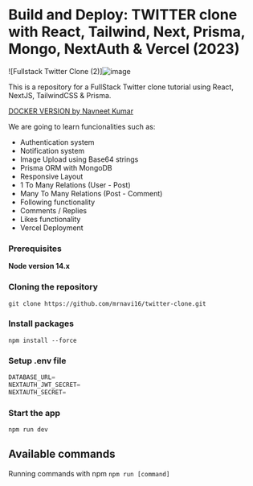 # Build and Deploy: TWITTER clone with React, Tailwind, Next, Prisma, Mongo, NextAuth & Vercel (2023)

![Fullstack Twitter Clone (2)]![image](https://github.com/mrnavi16/twitter-clone/assets/85820764/5739869e-fa49-48a7-8d18-3b975a64c41b)



This is a repository for a FullStack Twitter clone tutorial using React, NextJS, TailwindCSS & Prisma.



[DOCKER VERSION by Navneet Kumar ](https://github.com/mrnavi16/twitter-clone.git)

We are going to learn funcionalities such as:

- Authentication system
- Notification system
- Image Upload using Base64 strings
- Prisma ORM with MongoDB
- Responsive Layout
- 1 To Many Relations (User - Post)
- Many To Many Relations (Post - Comment)
- Following functionality
- Comments / Replies
- Likes functionality
- Vercel Deployment

### Prerequisites

**Node version 14.x**

### Cloning the repository

```shell
git clone https://github.com/mrnavi16/twitter-clone.git
```

### Install packages

```shell
npm install --force
```

### Setup .env file


```js
DATABASE_URL=
NEXTAUTH_JWT_SECRET=
NEXTAUTH_SECRET=
```

### Start the app

```shell
npm run dev
```

## Available commands

Running commands with npm `npm run [command]`


